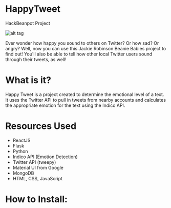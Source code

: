 # HappyTweet
HackBeanpot Project

![alt tag](/Arod15/HappyTweet/blob/master/happy_tweet_web/src/JRBB_logo.png)

Ever wonder how happy you sound to others on Twitter? Or how sad? Or angry? Well, now you can use this Jackie Robinson
Beanie Babies project to find out!
You'll also be able to tell how other local Twitter users sound through their tweets, as well! 

# What is it?
Happy Tweet is a project created to determine the emotional level of a text. It uses the Twitter API to pull in tweets
from nearby accounts and calculates the appropriate emotion for the text using the Indico API.

# Resources Used
- ReactJS
- Flask
- Python
- Indico API (Emotion Detection)
- Twitter API (tweepy)
- Material UI from Google
- MongoDB
- HTML, CSS, JavaScript

# How to Install:


